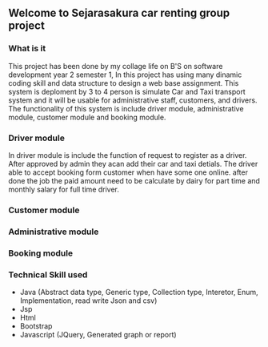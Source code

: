 ## Welcome to Sejarasakura car renting group project

### What is it 
This project has been done by my collage life on B'S on software development year 2 semester 1, In this project has using many dinamic coding skill and data structure to design a web base assignment. This system is deploment by 3 to 4 person is simulate Car and Taxi transport system and it will be usable for administrative staff, customers, and drivers. The functionality of this system is include driver module, administrative module, customer module and booking module.

### Driver module
In driver module is include the function of request to register as a driver. After approved by admin they acan add their car and taxi detials. The driver able to accept booking form customer when have some one online. after done the job the paid amount need to be calculate by dairy for part time and monthly salary for full time driver.

### Customer module


### Administrative module


### Booking module



### Technical Skill used 
- Java (Abstract data type, Generic type, Collection type, Interetor, Enum, Implementation, read write Json and csv)
- Jsp 
- Html 
- Bootstrap
- Javascript (JQuery, Generated graph or report)
